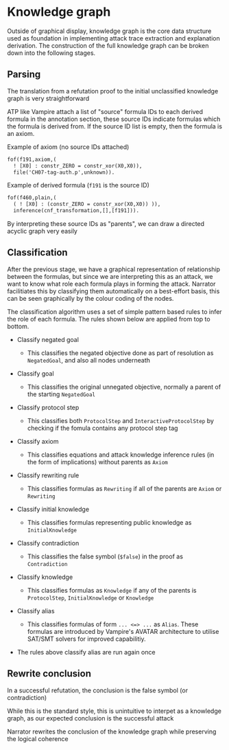 # Knowledge graph

Outside of graphical display, knowledge graph is the core data structure used as foundation in implementing attack trace extraction and explanation derivation. The construction of the full knowledge graph can be broken down into the following stages.

## Parsing

The translation from a refutation proof to the initial unclassified knowledge graph is very straightforward

ATP like Vampire attach a list of "source" formula IDs to each derived formula in the annotation section, these source IDs indicate formulas which the formula is derived from. If the source ID list is empty, then the formula is an axiom.

Example of axiom (no source IDs attached)

```ocaml
fof(f191,axiom,(
  ! [X0] : constr_ZERO = constr_xor(X0,X0)),
  file('CH07-tag-auth.p',unknown)).
```

Example of derived formula (`f191` is the source ID)

```ocaml
fof(f460,plain,(
  ( ! [X0] : (constr_ZERO = constr_xor(X0,X0)) )),
  inference(cnf_transformation,[],[f191])).
```

By interpreting these source IDs as "parents", we can draw a directed acyclic graph very easily

## Classification

After the previous stage, we have a graphical representation of relationship between the formulas, but since we are interpreting this as an attack, we want to know what role each formula plays in forming the attack. Narrator facilitiates this by classifying them automatically on a best-effort basis, this can be seen graphically by the colour coding of the nodes.

The classification algorithm uses a set of simple pattern based rules to infer the role of each formula. The rules shown below are applied from top to bottom.

- Classify negated goal

  - This classifies the negated objective done as part of resolution as `NegatedGoal`, and also all nodes underneath

- Classify goal

  - This classifies the original unnegated objective, normally a parent of the starting `NegatedGoal`

- Classify protocol step

  - This classifies both `ProtocolStep` and `InteractiveProtocolStep` by checking if the fomula contains any protocol step tag

- Classify axiom

  - This classifies equations and attack knowledge inference rules (in the form of implications) without parents as `Axiom`

- Classify rewriting rule

  - This classifies formulas as `Rewriting` if all of the parents are `Axiom` or `Rewriting`

- Classify initial knowledge

  - This classifies formulas representing public knowledge as `InitialKnowledge`

- Classify contradiction

  - This classifies the false symbol (`$false`) in the proof as `Contradiction`

- Classify knowledge

  - This classifies formulas as `Knowledge` if any of the parents is `ProtocolStep`, `InitialKnowledge` or `Knowledge`

- Classify alias

  - This classifies formulas of form `... <=> ...` as `Alias`. These formulas are introduced by Vampire's AVATAR architecture to utilise SAT/SMT solvers for improved capabilitiy.

- The rules above classify alias are run again once

## Rewrite conclusion

In a successful refutation, the conclusion is the false symbol (or contradiction)

While this is the standard style, this is unintuitive to interpet as a knowledge graph, as our expected conclusion is the successful attack

Narrator rewrites the conclusion of the knowledge graph while preserving the logical coherence
